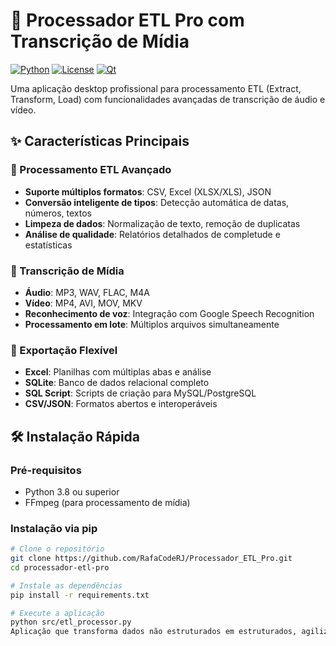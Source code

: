 # 🚀 Processador ETL Pro com Transcrição de Mídia

[![Python](https://img.shields.io/badge/Python-3.8%2B-blue.svg)](https://python.org)
[![License](https://img.shields.io/badge/License-MIT-green.svg)](LICENSE)
[![Qt](https://img.shields.io/badge/Qt-6.0%2B-orange.svg)](https://qt.io)

Uma aplicação desktop profissional para processamento ETL (Extract, Transform, Load) com funcionalidades avançadas de transcrição de áudio e vídeo.

## ✨ Características Principais

### 🔄 Processamento ETL Avançado
- **Suporte múltiplos formatos**: CSV, Excel (XLSX/XLS), JSON
- **Conversão inteligente de tipos**: Detecção automática de datas, números, textos
- **Limpeza de dados**: Normalização de texto, remoção de duplicatas
- **Análise de qualidade**: Relatórios detalhados de completude e estatísticas

### 🎤 Transcrição de Mídia
- **Áudio**: MP3, WAV, FLAC, M4A
- **Vídeo**: MP4, AVI, MOV, MKV
- **Reconhecimento de voz**: Integração com Google Speech Recognition
- **Processamento em lote**: Múltiplos arquivos simultaneamente

### 💾 Exportação Flexível
- **Excel**: Planilhas com múltiplas abas e análise
- **SQLite**: Banco de dados relacional completo
- **SQL Script**: Scripts de criação para MySQL/PostgreSQL
- **CSV/JSON**: Formatos abertos e interoperáveis

## 🛠️ Instalação Rápida

### Pré-requisitos
- Python 3.8 ou superior
- FFmpeg (para processamento de mídia)

### Instalação via pip
```bash
# Clone o repositório
git clone https://github.com/RafaCodeRJ/Processador_ETL_Pro.git
cd processador-etl-pro

# Instale as dependências
pip install -r requirements.txt

# Execute a aplicação
python src/etl_processor.py
Aplicação que transforma dados não estruturados em estruturados, agiliza o processo ETL, retirando acentuação, removendo duplicatas e criando tabelas.
